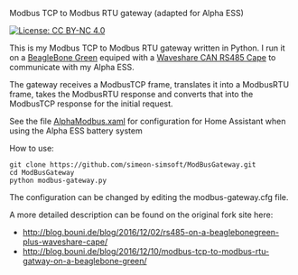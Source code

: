 Modbus TCP to Modbus RTU gateway (adapted for Alpha ESS)

[![License: CC BY-NC 4.0](https://img.shields.io/badge/License-CC%20BY--NC%204.0-lightgrey.svg)](http://creativecommons.org/licenses/by-nc/4.0/)  

This is my Modbus TCP to Modbus RTU gateway written in Python.
I run it on a [BeagleBone Green](http://beagleboard.org/Green) equiped with a [Waveshare CAN RS485 Cape](www.waveshare.com/wiki/RS485_CAN_CAPE) to communicate with my Alpha ESS.

The gateway receives a ModbusTCP frame, translates it into a ModbusRTU frame, takes the ModbusRTU response and converts that into the ModbusTCP response for the initial request.

See the file [AlphaModbus.xaml](https://github.com/simeon-simsoft/ModBusGateway/blob/master/AlphaModbus.xaml) for configuration for Home Assistant when using the Alpha ESS battery system

How to use:
```
git clone https://github.com/simeon-simsoft/ModBusGateway.git
cd ModBusGateway
python modbus-gateway.py
```

The configuration can be changed by editing the modbus-gateway.cfg file.

A more detailed description can be found on the original fork site here:
- http://blog.bouni.de/blog/2016/12/02/rs485-on-a-beaglebonegreen-plus-waveshare-cape/
- http://blog.bouni.de/blog/2016/12/10/modbus-tcp-to-modbus-rtu-gatway-on-a-beaglebone-green/
